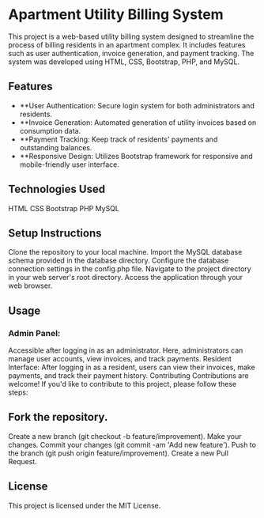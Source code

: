 # Apartment Utility Billing System
This project is a web-based utility billing system designed to streamline the process of billing residents in an apartment complex. It includes features such as user authentication, invoice generation, and payment tracking. The system was developed using HTML, CSS, Bootstrap, PHP, and MySQL.

## Features
- **User Authentication: Secure login system for both administrators and residents.
- **Invoice Generation: Automated generation of utility invoices based on consumption data.
- **Payment Tracking: Keep track of residents' payments and outstanding balances.
- **Responsive Design: Utilizes Bootstrap framework for responsive and mobile-friendly user interface.

## Technologies Used
HTML
CSS
Bootstrap
PHP
MySQL

## Setup Instructions
Clone the repository to your local machine.
Import the MySQL database schema provided in the database directory.
Configure the database connection settings in the config.php file.
Navigate to the project directory in your web server's root directory.
Access the application through your web browser.

## Usage
### Admin Panel:
Accessible after logging in as an administrator. Here, administrators can manage user accounts, view invoices, and track payments.
Resident Interface: After logging in as a resident, users can view their invoices, make payments, and track their payment history.
Contributing
Contributions are welcome! If you'd like to contribute to this project, please follow these steps:

## Fork the repository.
Create a new branch (git checkout -b feature/improvement).
Make your changes.
Commit your changes (git commit -am 'Add new feature').
Push to the branch (git push origin feature/improvement).
Create a new Pull Request.

## License
This project is licensed under the MIT License.
